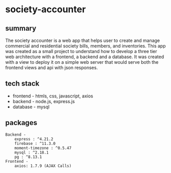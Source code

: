 # society-accounter

## summary
The society accounter is a web app that helps user to create and manage commercial and residential society bills, members, and inventories. This app was created as a small project to understand how to develop a three tier web architecture with a frontend, a backend and a database. It was created with a view to deploy it on a simple web server that would serve both the frontend views and api with json responses. 

## tech stack

- frontend - htmls, css, javascript, axios
- backend - node.js, express.js
- database - mysql

## packages
```
Backend - 
    express : ^4.21.2
    firebase : ^11.3.0
    moment-timezone : ^0.5.47
    mysql : ^2.18.1
    pg : ^8.13.1
Frontend - 
    axios: 1.7.9 (AJAX Calls)
```